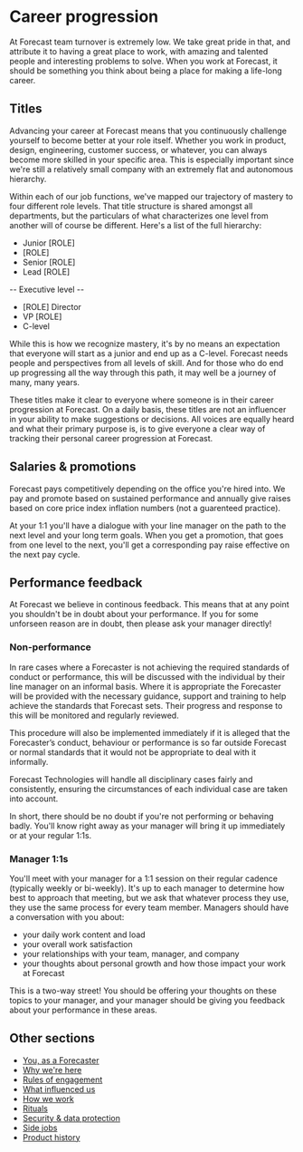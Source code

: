 # Career progression

At Forecast team turnover is extremely low. We take great pride in that, and attribute it to having a great place to work, with amazing and talented people and interesting problems to solve. When you work at Forecast, it should be something you think about being a place for making a life-long career.

## Titles

Advancing your career at Forecast means that you continuously challenge yourself to become better at your role itself.
Whether you work in product, design, engineering, customer success, or whatever, you can always become more skilled in your specific area. This is especially important since we're still a relatively small company with an extremely flat and  autonomous hierarchy.

Within each of our job functions, we've mapped our trajectory of mastery to four different role levels. That title structure is shared amongst all departments, but the particulars of what characterizes one level from another will of course be different. Here's a list of the full hierarchy:

* Junior [ROLE]
* [ROLE]
* Senior [ROLE]
* Lead [ROLE]

-- Executive level --

* [ROLE] Director
* VP [ROLE]
* C-level

While this is how we recognize mastery, it's by no means an expectation that everyone will start as a junior and end up as a C-level. Forecast needs people and perspectives from all levels of skill. And for those who do end up progressing all the way through this path, it may well be a journey of many, many years.

These titles make it clear to everyone where someone is in their career progression at Forecast. On a daily basis, these titles are not an influencer in your ability to make suggestions or decisions. All voices are equally heard and what their primary purpose is, is to give everyone a clear way of tracking their personal career progression at Forecast.

## Salaries & promotions

Forecast pays competitively depending on the office you're hired into. We pay and promote based on sustained performance and annually give raises based on core price index inflation numbers (not a guarenteed practice).

At your 1:1 you'll have a dialogue with your line manager on the path to the next level and your long term goals. When you get a promotion, that goes from one level to the next, you'll get a corresponding pay raise effective on the next pay cycle.

## Performance feedback

At Forecast we believe in continous feedback. This means that at any point you shouldn't be in doubt about your performance. If you for some unforseen reason are in doubt, then please ask your manager directly!

### Non-performance
In rare cases where a Forecaster is not achieving the required standards of conduct or performance, this will be discussed with the individual by their line manager on an informal basis. Where it is appropriate the Forecaster will be provided with the necessary guidance, support and training to help achieve the standards that Forecast sets. Their progress and response to this will be monitored and regularly reviewed.

This procedure will also be implemented immediately if it is alleged that the Forecaster’s conduct, behaviour or performance is so far outside Forecast or normal standards that it would not be appropriate to deal with it informally.

Forecast Technologies will handle all disciplinary cases fairly and consistently, ensuring the circumstances of each individual case are taken into account.

In short, there should be no doubt if you're not performing or behaving badly. You'll know right away as your manager will bring it up immediately or at your regular 1:1s.

### Manager 1:1s
You'll meet with your manager for a 1:1 session on their regular cadence (typically weekly or bi-weekly). It's up to each manager to determine how best to approach that meeting, but we ask that whatever process they use, they use the same process for every team member. Managers should have a conversation with you about:
- your daily work content and load
- your overall work satisfaction
- your relationships with your team, manager, and company
- your thoughts about personal growth and how those impact your work at Forecast

This is a two-way street! You should be offering your thoughts on these topics to your manager, and your manager should be giving you feedback about your performance in these areas.

## Other sections
* [You, as a Forecaster](you-as-a-forecaster.md)
* [Why we're here](why-we-are-here.md)
* [Rules of engagement](rules-of-engagement.md)
* [What influenced us](what-influenced-us.md)
* [How we work](how-we-work.md)
* [Rituals](rituals.md)
* [Security & data protection](security-data-protection.md)
* [Side jobs](side-jobs.md)
* [Product history](product-history.md)
